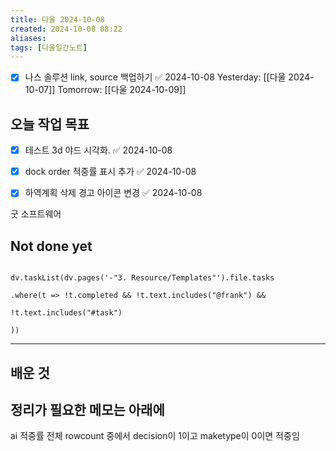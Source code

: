 ```yaml
---
title: 다울 2024-10-08
created: 2024-10-08 08:22
aliases: 
tags: [다울일간노트]
---
```

- [x] 나스 솔루션 link, source 백업하기 ✅ 2024-10-08
Yesterday: [[다울 2024-10-07]]
Tomorrow: [[다울 2024-10-09]]



## 오늘 작업 목표
- [x] 테스트 3d 야드 시각화. ✅ 2024-10-08
- [x] dock order 적중률 표시 추가 ✅ 2024-10-08
- [x] 하역계획 삭제 경고 아이콘 변경 ✅ 2024-10-08



굿 소프트웨어


## Not done yet

```dataviewjs

dv.taskList(dv.pages('-"3. Resource/Templates"').file.tasks

.where(t => !t.completed && !t.text.includes("@frank") &&

!t.text.includes("#task")

))

```

---

## 배운 것




## 정리가 필요한 메모는 아래에

ai 적중률
전체 rowcount 중에서 decision이 1이고 maketype이 0이면 적중임

